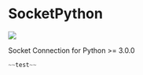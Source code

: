 # SocketPython

<img src="https://img.shields.io/badge/language-python3-blue.svg">

Socket Connection for Python >= 3.0.0

```python
~~test~~
```
